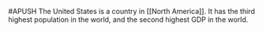 #APUSH 
The United States is a country in [[North America]]. It has the third highest population in the world, and the second highest GDP in the world.